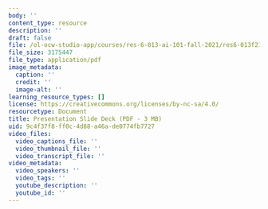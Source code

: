 ```yaml
---
body: ''
content_type: resource
description: ''
draft: false
file: /ol-ocw-studio-app/courses/res-6-013-ai-101-fall-2021/res6-013f21_presentation_slides.pdf
file_size: 3175447
file_type: application/pdf
image_metadata:
  caption: ''
  credit: ''
  image-alt: ''
learning_resource_types: []
license: https://creativecommons.org/licenses/by-nc-sa/4.0/
resourcetype: Document
title: Presentation Slide Deck (PDF - 3 MB)
uid: 9c4f37f8-ff0c-4d88-a46a-de0774fb7727
video_files:
  video_captions_file: ''
  video_thumbnail_file: ''
  video_transcript_file: ''
video_metadata:
  video_speakers: ''
  video_tags: ''
  youtube_description: ''
  youtube_id: ''
---
```

